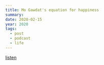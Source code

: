 ```yaml
---
title: Mo Gawdat's equation for happiness
summary: 
date: 2020-02-15
year: 2020
tags:
  - post
  - podcast
  - life
---
```

<todo>

[listen](https://www.knowledgeformen.com/podcast-mo-gawdat/)